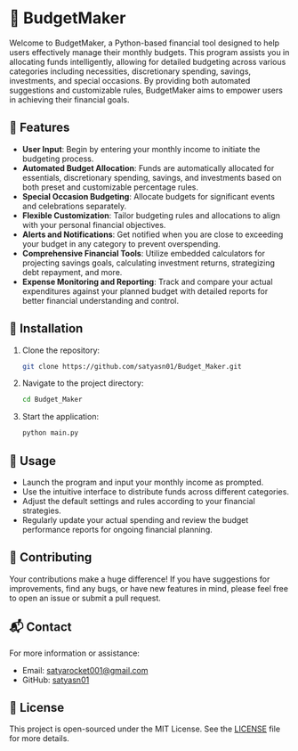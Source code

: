 # 💸 BudgetMaker

Welcome to BudgetMaker, a Python-based financial tool designed to help users effectively manage their monthly budgets. This program assists you in allocating funds intelligently, allowing for detailed budgeting across various categories including necessities, discretionary spending, savings, investments, and special occasions. By providing both automated suggestions and customizable rules, BudgetMaker aims to empower users in achieving their financial goals.

## 🌟 Features

- **User Input**: Begin by entering your monthly income to initiate the budgeting process.
- **Automated Budget Allocation**: Funds are automatically allocated for essentials, discretionary spending, savings, and investments based on both preset and customizable percentage rules.
- **Special Occasion Budgeting**: Allocate budgets for significant events and celebrations separately.
- **Flexible Customization**: Tailor budgeting rules and allocations to align with your personal financial objectives.
- **Alerts and Notifications**: Get notified when you are close to exceeding your budget in any category to prevent overspending.
- **Comprehensive Financial Tools**: Utilize embedded calculators for projecting savings goals, calculating investment returns, strategizing debt repayment, and more.
- **Expense Monitoring and Reporting**: Track and compare your actual expenditures against your planned budget with detailed reports for better financial understanding and control.

## 🔧 Installation

1. Clone the repository:
   ```bash
   git clone https://github.com/satyasn01/Budget_Maker.git
   ```

2. Navigate to the project directory:
   ```bash
   cd Budget_Maker
   ```

3. Start the application:
   ```bash
   python main.py
   ```

## 🚀 Usage

- Launch the program and input your monthly income as prompted.
- Use the intuitive interface to distribute funds across different categories.
- Adjust the default settings and rules according to your financial strategies.
- Regularly update your actual spending and review the budget performance reports for ongoing financial planning.

## 🤝 Contributing

Your contributions make a huge difference! If you have suggestions for improvements, find any bugs, or have new features in mind, please feel free to open an issue or submit a pull request.

## 📬 Contact

For more information or assistance:
- Email: [satyarocket001@gmail.com](mailto:satyarocket001@gmail.com)
- GitHub: [satyasn01](https://github.com/satyasn01)

## 📜 License

This project is open-sourced under the MIT License. See the [LICENSE](LICENSE) file for more details.
